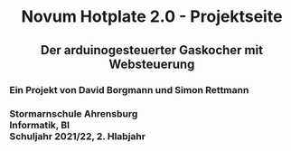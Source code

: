 <html>
<head>
<h1 align="center"> Novum Hotplate 2.0 - Projektseite </h1>
<h2 align="center"> Der arduinogesteuerter Gaskocher mit Websteuerung </h2>
</head>

  <h3 align="left"> Ein Projekt von David Borgmann und Simon Rettmann</h3>
<h3 align="left"> Stormarnschule Ahrensburg <br/> Informatik, Bl <br/> Schuljahr 2021/22, 2. Hlabjahr </br> </h3>



</html>
